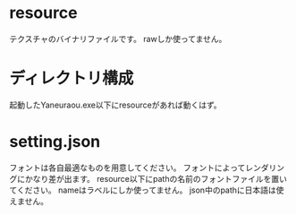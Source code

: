 # resource

テクスチャのバイナリファイルです。 
rawしか使ってません。

# ディレクトリ構成

起動したYaneuraou.exe以下にresourceがあれば動くはず。

# setting.json

フォントは各自最適なものを用意してください。
フォントによってレンダリングにかなり差が出ます。
resource以下にpathの名前のフォントファイルを置いてください。
nameはラベルにしか使ってません。
json中のpathに日本語は使えません。

